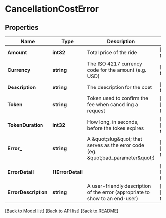 # CancellationCostError

## Properties
Name | Type | Description | Notes
------------ | ------------- | ------------- | -------------
**Amount** | **int32** | Total price of the ride | [default to null]
**Currency** | **string** | The ISO 4217 currency code for the amount (e.g. USD) | [default to null]
**Description** | **string** | The description for the cost | [default to null]
**Token** | **string** | Token used to confirm the fee when cancelling a request | [optional] [default to null]
**TokenDuration** | **int32** | How long, in seconds, before the token expires | [optional] [default to null]
**Error_** | **string** | A \&quot;slug\&quot; that serves as the error code (eg. \&quot;bad_parameter\&quot;) | [optional] [default to null]
**ErrorDetail** | [**[]ErrorDetail**](ErrorDetail.md) |  | [optional] [default to null]
**ErrorDescription** | **string** | A user-friendly description of the error (appropriate to show to an end-user) | [optional] [default to null]

[[Back to Model list]](../README.md#documentation-for-models) [[Back to API list]](../README.md#documentation-for-api-endpoints) [[Back to README]](../README.md)


